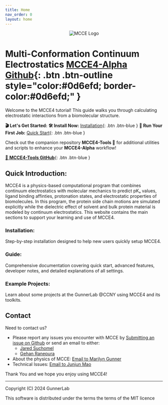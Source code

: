 ```yaml
---
title: Home
nav_order: 0
layout: home
---
```


<p align="center">
  <img src="{{ '/docs/images/mcce_logo1.png' | relative_url }}" alt="MCCE Logo" style="max-width: 100%; height: auto;">
</p>

# Multi-Conformation Continuum Electrostatics [MCCE4-Alpha Github](https://github.com/GunnerLab/MCCE4-Alpha){: .btn .btn-outline style="color:#0d6efd; border-color:#0d6efd;" }
Welcome to the MCCE4 tutorial! This guide walks you through calculating electrostatic interactions from a biomolecular structure.

**🎬 Let's Get Started:**
**🛠️ Install Now:** [Installation](https://gunnerlab.github.io/mcce4_tutorial/docs/installation/){: .btn .btn-blue }
**🚀 Run Your First Job:** [Quick Start](https://gunnerlab.github.io/mcce4_tutorial/docs/guide/quick_start/){: .btn .btn-blue }  

Check out the companion repository **MCCE4-Tools 🔧** for additional utilities and scripts to enhance your **MCCE4-Alpha** workflow!

[🧰 **MCCE4-Tools GitHub**](https://github.com/GunnerLab/MCCE4-Tools){: .btn .btn-blue }

## Quick Introduction:
MCCE4 is a physics-based computational program that combines continuum electrostatics with molecular mechanics to predict pKₐ values, ligand binding affinties, protonation states, and electrostatic properties of biomolecules. In this program, the protein side chain motions are simulated explicitly while the dielectric effect of solvent and bulk protein material is modeled by continuum electrostatics.
This website contains the main sections to support your learning and use of MCCE4.

### Installation: 
Step-by-step installation designed to help new users quickly setup MCCE4.

### Guide: 
Comprehensive documentation covering quick start, advanced features, developer notes, and detailed explanations of all settings.

### Example Projects:
Learn about some projects at the GunnerLab @CCNY using MCCE4 and its toolkits.

## Contact
Need to contact us?

- Please report any issues you encounter with MCCE by [Submitting an issue on Github](https://github.com/GunnerLab/MCCE4-Alpha/issues)
  or send an email to either:
    - [Jared Suchomel](jsuchomel@ccny.cuny.edu)
    - [Gehan Ranepura](granepura@gradcenter.cuny.edu)
- About the physics of MCCE: [Email to Marilyn Gunner](mgunner@ccny.cuny.edu)
- Technical Issues: [Email to Junjun Mao](jmao@ccny.cuny.edu)

Thank You and we hope you enjoy using MCCE4!  

---

Copyright (C) 2024 GunnerLab

This software is distributed under the terms the terms of the MIT licence

